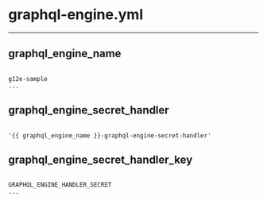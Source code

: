 



# graphql-engine.yml

---
## graphql_engine_name

```

g12e-sample
...

```
## graphql_engine_secret_handler

```

'{{ graphql_engine_name }}-graphql-engine-secret-handler'

```
## graphql_engine_secret_handler_key

```

GRAPHQL_ENGINE_HANDLER_SECRET
...

```